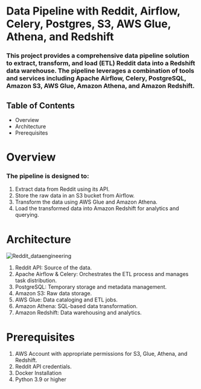 # Data Pipeline with Reddit, Airflow, Celery, Postgres, S3, AWS Glue, Athena, and Redshift

### This project provides a comprehensive data pipeline solution to extract, transform, and load (ETL) Reddit data into a Redshift data warehouse. The pipeline leverages a combination of tools and services including Apache Airflow, Celery, PostgreSQL, Amazon S3, AWS Glue, Amazon Athena, and Amazon Redshift.

## Table of Contents

* Overview
* Architecture
* Prerequisites

# Overview

### The pipeline is designed to:

1. Extract data from Reddit using its API.
2. Store the raw data in an S3 bucket from Airflow.
3. Transform the data using AWS Glue and Amazon Athena.
4. Load the transformed data into Amazon Redshift for analytics and querying.

# Architecture

![Reddit_dataengineering](https://github.com/user-attachments/assets/03943ec4-8ccc-4dee-a85d-e3d4fbe67bf2)

1. Reddit API: Source of the data.
2. Apache Airflow & Celery: Orchestrates the ETL process and manages task distribution.
3. PostgreSQL: Temporary storage and metadata management.
4. Amazon S3: Raw data storage.
5. AWS Glue: Data cataloging and ETL jobs.
6. Amazon Athena: SQL-based data transformation.
7. Amazon Redshift: Data warehousing and analytics.

# Prerequisites
1. AWS Account with appropriate permissions for S3, Glue, Athena, and Redshift.
2. Reddit API credentials.
3. Docker Installation
4. Python 3.9 or higher


